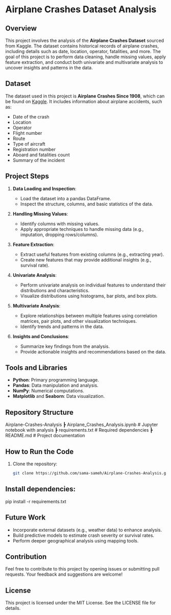 # Airplane Crashes Dataset Analysis

## Overview
This project involves the analysis of the **Airplane Crashes Dataset** sourced from Kaggle. The dataset contains historical records of airplane crashes, including details such as date, location, operator, fatalities, and more. The goal of this project is to perform data cleaning, handle missing values, apply feature extraction, and conduct both univariate and multivariate analysis to uncover insights and patterns in the data.

## Dataset
The dataset used in this project is **Airplane Crashes Since 1908**, which can be found on [Kaggle](https://www.kaggle.com/datasets/saurograndi/airplane-crashes-since-1908). It includes information about airplane accidents, such as:
- Date of the crash
- Location
- Operator
- Flight number
- Route
- Type of aircraft
- Registration number
- Aboard and fatalities count
- Summary of the incident

## Project Steps
1. **Data Loading and Inspection**:
   - Load the dataset into a pandas DataFrame.
   - Inspect the structure, columns, and basic statistics of the data.

2. **Handling Missing Values**:
   - Identify columns with missing values.
   - Apply appropriate techniques to handle missing data (e.g., imputation, dropping rows/columns).

3. **Feature Extraction**:
   - Extract useful features from existing columns (e.g., extracting year).
   - Create new features that may provide additional insights (e.g., survival rate).

4. **Univariate Analysis**:
   - Perform univariate analysis on individual features to understand their distributions and characteristics.
   - Visualize distributions using histograms, bar plots, and box plots.

5. **Multivariate Analysis**:
   - Explore relationships between multiple features using correlation matrices, pair plots, and other visualization techniques.
   - Identify trends and patterns in the data.

6. **Insights and Conclusions**:
   - Summarize key findings from the analysis.
   - Provide actionable insights and recommendations based on the data.

## Tools and Libraries
- **Python**: Primary programming language.
- **Pandas**: Data manipulation and analysis.
- **NumPy**: Numerical computations.
- **Matplotlib** and **Seaborn**: Data visualization.

## Repository Structure
Airplane-Crashes-Analysis
 ┣ Airplane_Crashes_Analysis.ipynb # Jupyter notebook with analysis
 ┣ requirements.txt # Required dependencies
 ┣ README.md        # Project documentation

## How to Run the Code
1. Clone the repository:
   ```bash
   git clone https://github.com/sama-sameh/Airplane-Crashes-Analysis.git

## Install dependencies:
pip install -r requirements.txt

## Future Work
- Incorporate external datasets (e.g., weather data) to enhance analysis.
- Build predictive models to estimate crash severity or survival rates.
- Perform deeper geographical analysis using mapping tools.

## Contribution
Feel free to contribute to this project by opening issues or submitting pull requests. Your feedback and suggestions are welcome!

## License
This project is licensed under the MIT License. See the LICENSE file for details.